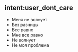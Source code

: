 ## intent:user_dont_care
- Меня не волнует
- Без разницы
- Все равно
- Мне все равно
- Не волнует
- Не моя проблема